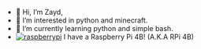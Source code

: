 - 👋 Hi, I’m Zayd,
- 👀 I’m interested in python and minecraft.
- 🌱 I’m currently learning python and simple bash.
- [![raspberrypi](https://emoji.gg/assets/emoji/1348_raspberrypi.png)](https://emoji.gg/emoji/1348_raspberrypi) I have a Raspberry Pi 4B! (A.K.A RPi 4B) 

